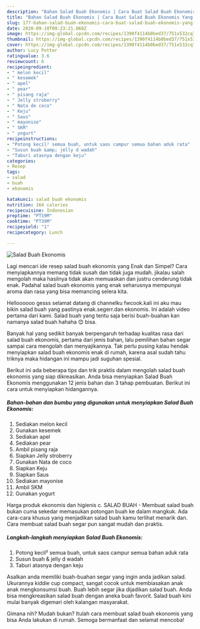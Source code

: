 ```yaml
---
description: "Bahan Salad Buah Ekonomis | Cara Buat Salad Buah Ekonomis Yang Enak Banget"
title: "Bahan Salad Buah Ekonomis | Cara Buat Salad Buah Ekonomis Yang Enak Banget"
slug: 177-bahan-salad-buah-ekonomis-cara-buat-salad-buah-ekonomis-yang-enak-banget
date: 2020-09-10T09:23:21.068Z
image: https://img-global.cpcdn.com/recipes/1390f4114b0bed37/751x532cq70/salad-buah-ekonomis-foto-resep-utama.jpg
thumbnail: https://img-global.cpcdn.com/recipes/1390f4114b0bed37/751x532cq70/salad-buah-ekonomis-foto-resep-utama.jpg
cover: https://img-global.cpcdn.com/recipes/1390f4114b0bed37/751x532cq70/salad-buah-ekonomis-foto-resep-utama.jpg
author: Lucy Potter
ratingvalue: 3.6
reviewcount: 6
recipeingredient:
- " melon kecil"
- " kesemek"
- " apel"
- " pear"
- " pisang raja"
- " Jelly stroberry"
- " Nata de coco"
- " Keju"
- " Saus"
- " mayonise"
- " SKM"
- " yogurt"
recipeinstructions:
- "Potong kecil² semua buah, untuk saos campur semua bahan aduk rata"
- "Susun buah &amp; jelly d wadah"
- "Taburi atasnya dengan keju"
categories:
- Resep
tags:
- salad
- buah
- ekonomis

katakunci: salad buah ekonomis 
nutrition: 164 calories
recipecuisine: Indonesian
preptime: "PT19M"
cooktime: "PT39M"
recipeyield: "1"
recipecategory: Lunch

---
```



![Salad Buah Ekonomis](https://img-global.cpcdn.com/recipes/1390f4114b0bed37/751x532cq70/salad-buah-ekonomis-foto-resep-utama.jpg)

Lagi mencari ide resep salad buah ekonomis yang Enak dan Simpel? Cara menyiapkannya memang tidak susah dan tidak juga mudah. jikalau salah mengolah maka hasilnya tidak akan memuaskan dan justru cenderung tidak enak. Padahal salad buah ekonomis yang enak seharusnya mempunyai aroma dan rasa yang bisa memancing selera kita.

Helloooooo gesss selamat datang di channelku fwcook.kali ini aku mau bikin salad buah yang pastinya enak.segerr.dan ekonomis. Ini adalah video pertama dari kami. Salad buah yang tentu saja berisi buah-buahan kan namanya salad buah hahaha 😊 bisa.

Banyak hal yang sedikit banyak berpengaruh terhadap kualitas rasa dari salad buah ekonomis, pertama dari jenis bahan, lalu pemilihan bahan segar sampai cara mengolah dan menyajikannya. Tak perlu pusing kalau hendak menyiapkan salad buah ekonomis enak di rumah, karena asal sudah tahu triknya maka hidangan ini mampu jadi suguhan spesial.


Berikut ini ada beberapa tips dan trik praktis dalam mengolah salad buah ekonomis yang siap dikreasikan. Anda bisa menyiapkan Salad Buah Ekonomis menggunakan 12 jenis bahan dan 3 tahap pembuatan. Berikut ini cara untuk menyiapkan hidangannya.

<!--inarticleads1-->

##### Bahan-bahan dan bumbu yang digunakan untuk menyiapkan Salad Buah Ekonomis:

1. Sediakan  melon kecil
1. Gunakan  kesemek
1. Sediakan  apel
1. Sediakan  pear
1. Ambil  pisang raja
1. Siapkan  Jelly stroberry
1. Gunakan  Nata de coco
1. Siapkan  Keju
1. Siapkan  Saus
1. Sediakan  mayonise
1. Ambil  SKM
1. Gunakan  yogurt


Harga produk ekonomis dan higienis c. SALAD BUAH - Membuat salad buah bukan cuma sekedar memasukan potongan buah ke dalam mangkuk. Ada cara-cara khusus yang menjadikan salad buah kamu terlihat menarik dan. Cara membuat salad buah segar pun sangat mudah dan praktis. 

<!--inarticleads2-->

##### Langkah-langkah menyiapkan Salad Buah Ekonomis:

1. Potong kecil² semua buah, untuk saos campur semua bahan aduk rata
1. Susun buah &amp; jelly d wadah
1. Taburi atasnya dengan keju


Asalkan anda memiliki buah-buahan segar yang ingin anda jadikan salad. Ukurannya kiddie cup compact, sangat cocok untuk membiasakan anak anak mengkonsumsi buah. Buah lebih segar jika dijadikan salad buah. Anda bisa mengkreasikan salad buah dengan aneka buah favorit. Salad buah kini mulai banyak digemari oleh kalangan masyarakat. 

Gimana nih? Mudah bukan? Itulah cara membuat salad buah ekonomis yang bisa Anda lakukan di rumah. Semoga bermanfaat dan selamat mencoba!
